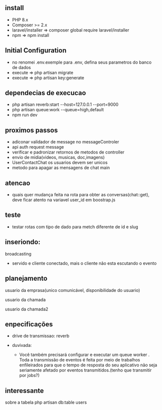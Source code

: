 ## install
 - PHP 8.x
 - Composer >= 2.x
 - laravel/installer => composer global require laravel/installer
 - npm => npm install

 ## Initial Configuration
 - no renomei .env.exemple para .env, defina seus parametros do banco de dados
 - execute => php artisan migrate
 - execute => php artisan key:generate

## dependecias de execucao
* php artisan reverb:start --host=127.0.0.1 --port=9000
* php artisan queue:work --queue=high,default
* npm run dev
<!-- * composer run dev -->

## proximos passos 
- adiconar validador de message no messageControler
- api auth request message
- verificar e padronizar retornos de metodos de controller
- envio de midia(videos, musicas, doc,imagens)
- UserContactChat os usuarios devem ser unicos
- metodo para apagar as mensagens de chat main

## atencao
- quais quer mudança feita na rota para obter as conversas(chat::get), deve ficar atento na variavel user_id em boostrap.js

## teste
- testar rotas com tipo de dado para metch diferente de id e slug

## inseriondo:
broadcasting
* servido  e cliente conectado, mais o cliente não esta escutando o evento

## planejamento
usuario da emprasa(unico comunicável, disponibilidade do usuario)

usuario da chamada

usuario da chamada2
  

## enpecificações
* drive de transmissao: reverb

* duvivada:
   - Você também precisará configurar e executar um queue worker . Toda a transmissão de eventos é feita por meio de trabalhos enfileirados para que o tempo de resposta do seu aplicativo não seja seriamente afetado por eventos transmitidos.(tenho que transmitir por jobs?)

## interessante
sobre a tabela
php artisan db:table users